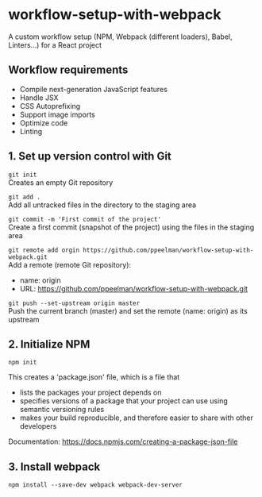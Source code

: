 # workflow-setup-with-webpack
A custom workflow setup (NPM, Webpack (different loaders), Babel, Linters...) for a React project

## Workflow requirements
* Compile next-generation JavaScript features
* Handle JSX
* CSS Autoprefixing
* Support image imports
* Optimize code
* Linting

## 1. Set up version control with Git
`git init`  
Creates an empty Git repository

`git add .`  
Add all untracked files in the directory to the staging area

`git commit -m 'First commit of the project'`  
Create a first commit (snapshot of the project) using the files in the staging area

`git remote add orgin https://github.com/ppeelman/workflow-setup-with-webpack.git`  
Add a remote (remote Git repository):
* name: origin
* URL: https://github.com/ppeelman/workflow-setup-with-webpack.git

`git push --set-upstream origin master`  
Push the current branch (master) and set the remote (name: origin) as its upstream


## 2. Initialize NPM
`npm init`

This creates a 'package.json' file, which is a file that

* lists the packages your project depends on
* specifies versions of a package that your project can use using semantic versioning rules
* makes your build reproducible, and therefore easier to share with other developers

Documentation: https://docs.npmjs.com/creating-a-package-json-file

## 3. Install webpack
`npm install --save-dev webpack webpack-dev-server`
